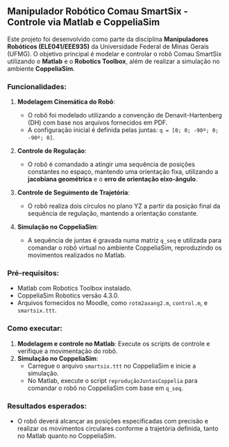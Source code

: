 
## Manipulador Robótico Comau SmartSix - Controle via Matlab e CoppeliaSim

Este projeto foi desenvolvido como parte da disciplina **Manipuladores Robóticos (ELE041/EEE935)** da Universidade Federal de Minas Gerais (UFMG). O objetivo principal é modelar e controlar o robô Comau SmartSix utilizando o **Matlab** e o **Robotics Toolbox**, além de realizar a simulação no ambiente **CoppeliaSim**.

### Funcionalidades:

1. **Modelagem Cinemática do Robô**:
   - O robô foi modelado utilizando a convenção de Denavit-Hartenberg (DH) com base nos arquivos fornecidos em PDF.
   - A configuração inicial é definida pelas juntas: `q = [0; 0; -90º; 0; -90º; 0]`.

2. **Controle de Regulação**:
   - O robô é comandado a atingir uma sequência de posições constantes no espaço, mantendo uma orientação fixa, utilizando a **jacobiana geométrica** e o **erro de orientação eixo-ângulo**.

3. **Controle de Seguimento de Trajetória**:
   - O robô realiza dois círculos no plano YZ a partir da posição final da sequência de regulação, mantendo a orientação constante.

4. **Simulação no CoppeliaSim**:
   - A sequência de juntas é gravada numa matriz `q_seq` e utilizada para comandar o robô virtual no ambiente CoppeliaSim, reproduzindo os movimentos realizados no Matlab.

### Pré-requisitos:

- Matlab com Robotics Toolbox instalado.
- CoppeliaSim Robotics versão 4.3.0.
- Arquivos fornecidos no Moodle, como `rotm2axang2.m`, `control.m`, e `smartsix.ttt`.

### Como executar:

1. **Modelagem e controle no Matlab**: Execute os scripts de controle e verifique a movimentação do robô.
2. **Simulação no CoppeliaSim**:
   - Carregue o arquivo `smartsix.ttt` no CoppeliaSim e inicie a simulação.
   - No Matlab, execute o script `reproduçãoJuntasCoppelia` para comandar o robô no CoppeliaSim com base em `q_seq`.

### Resultados esperados:

- O robô deverá alcançar as posições especificadas com precisão e realizar os movimentos circulares conforme a trajetória definida, tanto no Matlab quanto no CoppeliaSim.

